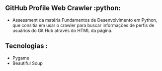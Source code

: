 ## GitHub Profile Web Crawler :python:
 - Assessment da matéria Fundamentos de Desenvolvimento em Python, que consitia em usar o crawler para buscar informações de perfis de usuários do Git Hub através do HTML da página.
 
 
## Tecnologias :
 - Pygame
- Beautiful Soup

